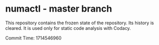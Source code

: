 # numactl - master branch

This repository contains the frozen state of the repository.
Its history is cleared. It is used only for static code
analysis with Codacy.

Commit Time: 1714546960